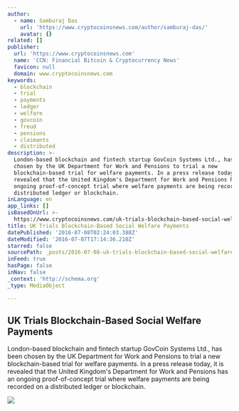 ```yaml
---
author:
  - name: Samburaj Das
    url: 'https://www.cryptocoinsnews.com/author/samburaj-das/'
    avatar: {}
related: []
publisher:
  url: 'https://www.cryptocoinsnews.com'
  name: 'CCN: Financial Bitcoin & Cryptocurrency News'
  favicon: null
  domain: www.cryptocoinsnews.com
keywords:
  - blockchain
  - trial
  - payments
  - ledger
  - welfare
  - govcoin
  - freud
  - pensions
  - claimants
  - distributed
description: >-
  London-based blockchain and fintech startup GovCoin Systems Ltd., has been
  chosen by the UK Department for Work and Pensions to trial a new
  blockchain-based trial for welfare payments. In a press release today, it is
  revealed that the United Kingdom's Department for Work and Pensions has an
  ongoing proof-of-concept trial where welfare payments are being recorded on a
  distributed ledger or blockchain.
inLanguage: en
app_links: []
isBasedOnUrl: >-
  https://www.cryptocoinsnews.com/uk-trials-blockchain-based-social-welfare-payments/
title: UK Trials Blockchain-Based Social Welfare Payments
datePublished: '2016-07-08T02:24:03.388Z'
dateModified: '2016-07-07T17:14:36.210Z'
starred: false
sourcePath: _posts/2016-07-08-uk-trials-blockchain-based-social-welfare-payments.md
inFeed: true
hasPage: false
inNav: false
_context: 'http://schema.org'
_type: MediaObject

---
```

<article style=""><h1>UK Trials Blockchain-Based Social Welfare Payments</h1><p>London-based blockchain and fintech startup GovCoin Systems Ltd., has been chosen by the UK Department for Work and Pensions to trial a new blockchain-based trial for welfare payments. In a press release today, it is revealed that the United Kingdom's Department for Work and Pensions has an ongoing proof-of-concept trial where welfare payments are being recorded on a distributed ledger or blockchain.</p><img src="https://www.cryptocoinsnews.com/wp-content/uploads/2016/07/Unemployed.jpg" /></article>